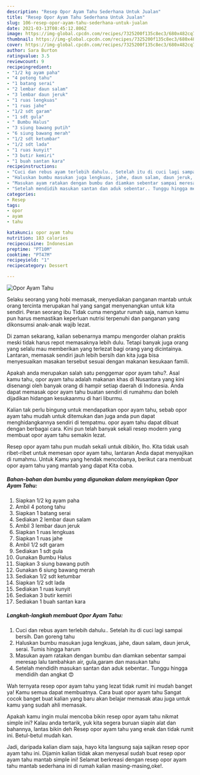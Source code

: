 ```yaml
---
description: "Resep Opor Ayam Tahu Sederhana Untuk Jualan"
title: "Resep Opor Ayam Tahu Sederhana Untuk Jualan"
slug: 106-resep-opor-ayam-tahu-sederhana-untuk-jualan
date: 2021-03-13T08:45:12.806Z
image: https://img-global.cpcdn.com/recipes/7325200f135c8ec3/680x482cq70/opor-ayam-tahu-foto-resep-utama.jpg
thumbnail: https://img-global.cpcdn.com/recipes/7325200f135c8ec3/680x482cq70/opor-ayam-tahu-foto-resep-utama.jpg
cover: https://img-global.cpcdn.com/recipes/7325200f135c8ec3/680x482cq70/opor-ayam-tahu-foto-resep-utama.jpg
author: Sara Burton
ratingvalue: 3.5
reviewcount: 9
recipeingredient:
- "1/2 kg ayam paha"
- "4 potong tahu"
- "1 batang serai"
- "2 lembar daun salam"
- "3 lembar daun jeruk"
- "1 ruas lengkuas"
- "1 ruas jahe"
- "1/2 sdt garam"
- "1 sdt gula"
- " Bumbu Halus"
- "3 siung bawang putih"
- "6 siung bawang merah"
- "1/2 sdt ketumbar"
- "1/2 sdt lada"
- "1 ruas kunyit"
- "3 butir kemiri"
- "1 buah santan kara"
recipeinstructions:
- "Cuci dan rebus ayam terlebih dahulu.. Setelah itu di cuci lagi sampai bersih. Dan goreng tahu"
- "Haluskan bumbu masukan juga lengkuas, jahe, daun salam, daun jeruk, serai. Tumis hingga harum"
- "Masukan ayam ratakan dengan bumbu dan diamkan sebentar sampai meresap lalu tambahkan air, gula,garam dan masukan tahu"
- "Setelah mendidih masukan santan dan aduk sebentar.. Tunggu hingga mendidih dan angkat 😍"
categories:
- Resep
tags:
- opor
- ayam
- tahu

katakunci: opor ayam tahu 
nutrition: 183 calories
recipecuisine: Indonesian
preptime: "PT10M"
cooktime: "PT47M"
recipeyield: "1"
recipecategory: Dessert

---
```



![Opor Ayam Tahu](https://img-global.cpcdn.com/recipes/7325200f135c8ec3/680x482cq70/opor-ayam-tahu-foto-resep-utama.jpg)

Selaku seorang yang hobi memasak, menyediakan panganan mantab untuk orang tercinta merupakan hal yang sangat menyenangkan untuk kita sendiri. Peran seorang ibu Tidak cuma mengatur rumah saja, namun kamu pun harus memastikan keperluan nutrisi terpenuhi dan panganan yang dikonsumsi anak-anak wajib lezat.

Di zaman  sekarang, kalian sebenarnya mampu mengorder olahan praktis meski tidak harus repot memasaknya lebih dulu. Tetapi banyak juga orang yang selalu mau memberikan yang terlezat bagi orang yang dicintainya. Lantaran, memasak sendiri jauh lebih bersih dan kita juga bisa menyesuaikan masakan tersebut sesuai dengan makanan kesukaan famili. 



Apakah anda merupakan salah satu penggemar opor ayam tahu?. Asal kamu tahu, opor ayam tahu adalah makanan khas di Nusantara yang kini disenangi oleh banyak orang di hampir setiap daerah di Indonesia. Anda dapat memasak opor ayam tahu buatan sendiri di rumahmu dan boleh dijadikan hidangan kesukaanmu di hari liburmu.

Kalian tak perlu bingung untuk mendapatkan opor ayam tahu, sebab opor ayam tahu mudah untuk ditemukan dan juga anda pun dapat menghidangkannya sendiri di tempatmu. opor ayam tahu dapat dibuat dengan berbagai cara. Kini pun telah banyak sekali resep modern yang membuat opor ayam tahu semakin lezat.

Resep opor ayam tahu pun mudah sekali untuk dibikin, lho. Kita tidak usah ribet-ribet untuk memesan opor ayam tahu, lantaran Anda dapat menyajikan di rumahmu. Untuk Kamu yang hendak mencobanya, berikut cara membuat opor ayam tahu yang mantab yang dapat Kita coba.

<!--inarticleads1-->

##### Bahan-bahan dan bumbu yang digunakan dalam menyiapkan Opor Ayam Tahu:

1. Siapkan 1/2 kg ayam paha
1. Ambil 4 potong tahu
1. Siapkan 1 batang serai
1. Sediakan 2 lembar daun salam
1. Ambil 3 lembar daun jeruk
1. Siapkan 1 ruas lengkuas
1. Siapkan 1 ruas jahe
1. Ambil 1/2 sdt garam
1. Sediakan 1 sdt gula
1. Gunakan  Bumbu Halus
1. Siapkan 3 siung bawang putih
1. Gunakan 6 siung bawang merah
1. Sediakan 1/2 sdt ketumbar
1. Siapkan 1/2 sdt lada
1. Sediakan 1 ruas kunyit
1. Sediakan 3 butir kemiri
1. Sediakan 1 buah santan kara




<!--inarticleads2-->

##### Langkah-langkah membuat Opor Ayam Tahu:

1. Cuci dan rebus ayam terlebih dahulu.. Setelah itu di cuci lagi sampai bersih. Dan goreng tahu
1. Haluskan bumbu masukan juga lengkuas, jahe, daun salam, daun jeruk, serai. Tumis hingga harum
1. Masukan ayam ratakan dengan bumbu dan diamkan sebentar sampai meresap lalu tambahkan air, gula,garam dan masukan tahu
1. Setelah mendidih masukan santan dan aduk sebentar.. Tunggu hingga mendidih dan angkat 😍




Wah ternyata resep opor ayam tahu yang lezat tidak rumit ini mudah banget ya! Kamu semua dapat membuatnya. Cara buat opor ayam tahu Sangat cocok banget buat kalian yang baru akan belajar memasak atau juga untuk kamu yang sudah ahli memasak.

Apakah kamu ingin mulai mencoba bikin resep opor ayam tahu nikmat simple ini? Kalau anda tertarik, yuk kita segera buruan siapin alat dan bahannya, lantas bikin deh Resep opor ayam tahu yang enak dan tidak rumit ini. Betul-betul mudah kan. 

Jadi, daripada kalian diam saja, hayo kita langsung saja sajikan resep opor ayam tahu ini. Dijamin kalian tiidak akan menyesal sudah buat resep opor ayam tahu mantab simple ini! Selamat berkreasi dengan resep opor ayam tahu mantab sederhana ini di rumah kalian masing-masing,oke!.

